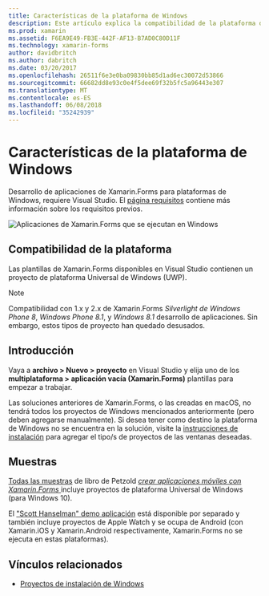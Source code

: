```yaml
---
title: Características de la plataforma de Windows
description: Este artículo explica la compatibilidad de la plataforma de Windows que está disponible en Xamarin.Forms.
ms.prod: xamarin
ms.assetid: F6EA9E49-FB3E-442F-AF13-B7AD0C80D11F
ms.technology: xamarin-forms
author: davidbritch
ms.author: dabritch
ms.date: 03/20/2017
ms.openlocfilehash: 26511f6e3e0ba09830bb85d1ad6ec30072d53866
ms.sourcegitcommit: 66682dd8e93c0e4f5dee69f32b5fc5a96443e307
ms.translationtype: MT
ms.contentlocale: es-ES
ms.lasthandoff: 06/08/2018
ms.locfileid: "35242939"
---
```

# <a name="windows-platform-features"></a>Características de la plataforma de Windows

Desarrollo de aplicaciones de Xamarin.Forms para plataformas de Windows, requiere Visual Studio. El [página requisitos](~/xamarin-forms/get-started/installation.md) contiene más información sobre los requisitos previos.

![](images/allhanselman.png "Aplicaciones de Xamarin.Forms que se ejecutan en Windows")

## <a name="platform-support"></a>Compatibilidad de la plataforma

Las plantillas de Xamarin.Forms disponibles en Visual Studio contienen un proyecto de plataforma Universal de Windows (UWP).

> [!NOTE]
> Compatibilidad con 1.x y 2.x de Xamarin.Forms _Silverlight de Windows Phone 8_, _Windows Phone 8.1_, y _Windows 8.1_ desarrollo de aplicaciones. Sin embargo, estos tipos de proyecto han quedado desusados.

## <a name="getting-started"></a>Introducción

Vaya a **archivo > Nuevo > proyecto** en Visual Studio y elija uno de los **multiplataforma > aplicación vacía (Xamarin.Forms)** plantillas para empezar a trabajar.

Las soluciones anteriores de Xamarin.Forms, o las creadas en macOS, no tendrá todos los proyectos de Windows mencionados anteriormente (pero deben agregarse manualmente).
Si desea tener como destino la plataforma de Windows no se encuentra en la solución, visite la [instrucciones de instalación](installation/index.md) para agregar el tipo/s de proyectos de las ventanas deseadas.

## <a name="samples"></a>Muestras

[Todas las muestras](https://github.com/xamarin/xamarin-forms-book-preview-2) de libro de Petzold [ *crear aplicaciones móviles con Xamarin.Forms* ](~/xamarin-forms/creating-mobile-apps-xamarin-forms/index.md) incluye proyectos de plataforma Universal de Windows (para Windows 10).

El ["Scott Hanselman" demo aplicación](https://github.com/jamesmontemagno/Hanselman.Forms) está disponible por separado y también incluye proyectos de Apple Watch y se ocupa de Android (con Xamarin.iOS y Xamarin.Android respectivamente, Xamarin.Forms no se ejecuta en estas plataformas).

## <a name="related-links"></a>Vínculos relacionados

- [Proyectos de instalación de Windows](~/xamarin-forms/platform/windows/installation/index.md)
